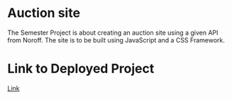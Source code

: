 # Auction site
The Semester Project is about creating an auction site using a given API from Noroff. The site is to be built using JavaScript and a CSS Framework.

# Link to Deployed Project
[Link](https://regal-travesseiro-0cbb67.netlify.app/)
